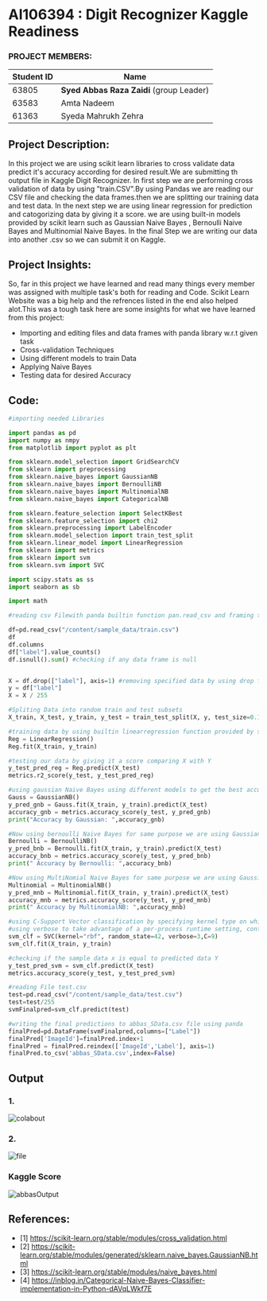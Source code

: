 # AI106394 :  Digit Recognizer Kaggle Readiness  

### PROJECT MEMBERS:

Student ID      |     Name
--------------- | -------------
   63805        | **Syed Abbas Raza Zaidi** (group Leader)
   63583        | Amta Nadeem
   61363        | Syeda Mahrukh Zehra



## Project Description:
In this project we are using scikit learn libraries to cross validate data predict it's accuracy according for desired result.We are submitting th output file in Kaggle Digit Recognizer. In first step we are performing cross validation of data by using "train.CSV".By using Pandas we are reading our CSV file and checking the data frames.then we are splitting our training data and test data. In the next step we are using linear regression for prediction and catogorizing data by giving it a score.
we are using built-in models provided by scikit learn such as Gaussian Naive Bayes , Bernoulli Naive Bayes  and Multinomial Naive Bayes. In the final Step we are writing our data into another .csv so we can submit it on Kaggle.


## Project Insights:

So, far in this project we have learned and read many things every member was assigned with multiple task's both for reading and Code. Scikit Learn Website was a big help and the refrences listed in the end also helped alot.This was a tough task here are some insights for what we have learned from this project:

- Importing and editing files  and data frames with panda library w.r.t given task
- Cross-validation Techniques
- Using different models to train Data 
- Applying Naive Bayes
- Testing data for desired Accuracy

## Code: 
```python
#importing needed Libraries

import pandas as pd
import numpy as nmpy
from matplotlib import pyplot as plt

from sklearn.model_selection import GridSearchCV
from sklearn import preprocessing
from sklearn.naive_bayes import GaussianNB
from sklearn.naive_bayes import BernoulliNB 
from sklearn.naive_bayes import MultinomialNB 
from sklearn.naive_bayes import CategoricalNB

from sklearn.feature_selection import SelectKBest
from sklearn.feature_selection import chi2
from sklearn.preprocessing import LabelEncoder
from sklearn.model_selection import train_test_split 
from sklearn.linear_model import LinearRegression
from sklearn import metrics
from sklearn import svm
from sklearn.svm import SVC

import scipy.stats as ss
import seaborn as sb

import math

#reading csv Filewith panda builtin function pan.read_csv and framing the data 

df=pd.read_csv("/content/sample_data/train.csv")
df
df.columns
df["label"].value_counts()
df.isnull().sum() #checking if any data frame is null


X = df.drop(["label"], axis=1) #removing specified data by using drop function 
y = df["label"]
X = X / 255

#Spliting Data into random train and test subsets
X_train, X_test, y_train, y_test = train_test_split(X, y, test_size=0.1, random_state=42)

#training data by using builtin linearregression function provided by scikit learn
Reg = LinearRegression()
Reg.fit(X_train, y_train)

#testing our data by giving it a score comparing X with Y
y_test_pred_reg = Reg.predict(X_test)
metrics.r2_score(y_test, y_test_pred_reg)

#using gaussian Naive Bayes using different models to get the best accuracy so it can be used further 
Gauss = GaussianNB()
y_pred_gnb = Gauss.fit(X_train, y_train).predict(X_test)
accuracy_gnb = metrics.accuracy_score(y_test, y_pred_gnb)
print("Accuracy by Gaussian: ",accuracy_gnb)

#Now using bernoulli Naive Bayes for same purpose we are using GaussianNB
Bernoulli = BernoulliNB()
y_pred_bnb = Bernoulli.fit(X_train, y_train).predict(X_test)
accuracy_bnb = metrics.accuracy_score(y_test, y_pred_bnb)
print(" Accuracy by Bernoulli: ",accuracy_bnb)

#Now using MultiNomial Naive Bayes for same purpose we are using GaussianNB
Multinomial = MultinomialNB()
y_pred_mnb = Multinomial.fit(X_train, y_train).predict(X_test)
accuracy_mnb = metrics.accuracy_score(y_test, y_pred_mnb)
print(" Accuracy by MultinomialNB: ",accuracy_mnb)

#using C-Support Vector classification by specifying kernel type on which algorithm is running, 
#using verbose to take advantage of a per-process runtime setting, controlling random number genration for shuffling data
svm_clf = SVC(kernel="rbf", random_state=42, verbose=3,C=9)
svm_clf.fit(X_train, y_train)

#checking if the sample data x is equal to predicted data Y 
y_test_pred_svm = svm_clf.predict(X_test)
metrics.accuracy_score(y_test, y_test_pred_svm)

#reading File test.csv 
test=pd.read_csv("/content/sample_data/test.csv")
test=test/255
svmFinalpred=svm_clf.predict(test)

#writing the final predictions to abbas_SData.csv file using panda
finalPred=pd.DataFrame(svmFinalpred,columns=["Label"])
finalPred['ImageId']=finalPred.index+1
finalPred = finalPred.reindex(['ImageId','Label'], axis=1)
finalPred.to_csv('abbas_SData.csv',index=False)
```
## Output

### 1.
![colabout](https://user-images.githubusercontent.com/61627416/114673334-81133a00-9d1f-11eb-85ac-dc3292ef48e6.PNG)

### 2.
![file](https://user-images.githubusercontent.com/61627416/114673545-bddf3100-9d1f-11eb-9633-e5d47382e129.PNG)


### Kaggle Score

![abbasOutput](https://user-images.githubusercontent.com/61627416/114662651-81f19f00-9d12-11eb-9806-37b7bc11cac8.PNG)


## References:
- [1] https://scikit-learn.org/stable/modules/cross_validation.html
- [2] https://scikit-learn.org/stable/modules/generated/sklearn.naive_bayes.GaussianNB.html
- [3] https://scikit-learn.org/stable/modules/naive_bayes.html
- [4] https://inblog.in/Categorical-Naive-Bayes-Classifier-implementation-in-Python-dAVqLWkf7E

